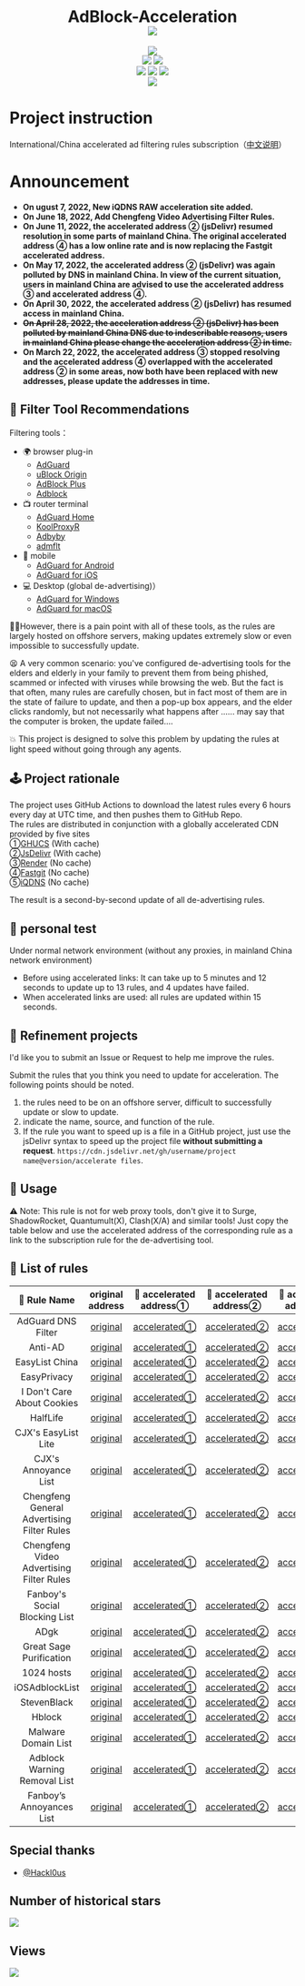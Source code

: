 <div align="center">
<h1 align="center">AdBlock-Acceleration<br><img align='middle' src='https://anay.cosr.eu.org/?text=@Silentely/AdBlock-Acceleration'></img></h1>
<img align='middle' src='https://anay.cosr.eu.org/?repo=Silentely/AdBlock-Acceleration'></img>
<br>
<img src="https://img.shields.io/github/forks/Silentely/AdBlock-Acceleration?color=orange">
<img src="https://img.shields.io/github/issues/Silentely/AdBlock-Acceleration?color=green">
<br>
<img src="https://img.shields.io/github/license/Silentely/AdBlock-Acceleration?color=ff69b4">
<img src="https://img.shields.io/github/languages/code-size/Silentely/AdBlock-Acceleration?color=blueviolet">
<img src="https://img.shields.io/badge/dynamic/json?label=GitHub%20Followers&query=%24.data.totalSubs&url=https%3A%2F%2Fapi.spencerwoo.com%2Fsubstats%2F%3Fsource%3Dgithub%26queryKey%3DSilentely&labelColor=282c34&color=181717&logo=github&longCache=true "关注数量">
<br>
<img src="https://app.fossa.com/api/projects/git%2Bgithub.com%2FSilentely%2FAdBlock-Acceleration.svg?type=small">
</div>

# Project instruction 

International/China accelerated ad filtering rules subscription（[中文说明](https://github.com/Silentely/AdBlock-Acceleration/blob/main/README_CN.md)）

# Announcement  

* **On ugust 7, 2022, New iQDNS RAW acceleration site added.**   
* **On June 18, 2022, Add Chengfeng Video Advertising Filter Rules.**    
* **On June 11, 2022, the accelerated address ② (jsDelivr) resumed resolution in some parts of mainland China. The original accelerated address ④ has a low online rate and is now replacing the Fastgit accelerated address.**    
* **On May 17, 2022, the accelerated address ② (jsDelivr) was again polluted by DNS in mainland China. In view of the current situation, users in mainland China are advised to use the accelerated address ③ and accelerated address ④.**    
* **On April 30, 2022, the accelerated address ② (jsDelivr) has resumed access in mainland China.**  
* **~~On April 28, 2022, the acceleration address ② (jsDelivr) has been polluted by mainland China DNS due to indescribable reasons, users in mainland China please change the acceleration address ② in time.~~**    
* **On March 22, 2022, the accelerated address ③ stopped resolving and the accelerated address ④ overlapped with the accelerated address ② in some areas, now both have been replaced with new addresses, please update the addresses in time.**    

## 🔖 Filter Tool Recommendations

Filtering tools：
* 🌍 browser plug-in
  * [AdGuard](https://adguard.com)
  * [uBlock Origin](https://github.com/gorhill/uBlock)
  * [AdBlock Plus](https://adblockplus.org)
  * [Adblock](https://getadblock.com)
* 📺 router terminal
  * [AdGuard Home](https://adguard.com/zh_cn/adguard-home/overview.html)
  * [KoolProxyR](https://github.com/user1121114685/koolproxyR)
  * [Adbyby](http://www.adbyby.com/)
  * [admflt](http://www.admflt.com)
* 📱 mobile 
  * [AdGuard for Android](https://adguard.com/zh_cn/adguard-android/overview.html)
  * [AdGuard for iOS](https://adguard.com/zh_cn/adguard-ios/overview.html)
* 💻 Desktop (global de-advertising)）
  * [AdGuard for Windows](https://adguard.com/zh_cn/adguard-windows/overview.html)
  * [AdGuard for macOS](https://adguard.com/zh_cn/adguard-mac/overview.html)
  
🙅‍♂️However, there is a pain point with all of these tools, as the rules are largely hosted on offshore servers, making updates extremely slow or even impossible to successfully update.

😫 A very common scenario: you've configured de-advertising tools for the elders and elderly in your family to prevent them from being phished, scammed or infected with viruses while browsing the web. But the fact is that often, many rules are carefully chosen, but in fact most of them are in the state of failure to update, and then a pop-up box appears, and the elder clicks randomly, but not necessarily what happens after ...... may say that the computer is broken, the update failed....

💥 This project is designed to solve this problem by updating the rules at light speed without going through any agents.

## 🕹 Project rationale
The project uses GitHub Actions to download the latest rules every 6 hours every day at UTC time, and then pushes them to GitHub Repo.  
The rules are distributed in conjunction with a globally accelerated CDN provided by five sites  
①[GHUCS](https://raw.githubusercontents.com) (With cache)  
②[JsDelivr](https://www.jsdelivr.com) (With cache)  
③[Render](https://render.com) (No cache)  
④[Fastgit](https://raw.fastgit.org) (No cache)  
⑤[iQDNS](https://raw.iqiq.io) (No cache)  

The result is a second-by-second update of all de-advertising rules.

## 🧪 personal test
Under normal network environment (without any proxies, in mainland China network environment)
* Before using accelerated links: It can take up to 5 minutes and 12 seconds to update up to 13 rules, and 4 updates have failed.
* When accelerated links are used: all rules are updated within 15 seconds.

## 🚛 Refinement projects
I'd like you to submit an Issue or Request to help me improve the rules.

Submit the rules that you think you need to update for acceleration. The following points should be noted.

1. the rules need to be on an offshore server, difficult to successfully update or slow to update.
2. indicate the name, source, and function of the rule.
3. If the rule you want to speed up is a file in a GitHub project, just use the jsDelivr syntax to speed up the project file **without submitting a request**.
`https://cdn.jsdelivr.net/gh/username/project name@version/accelerate files`.

## 🍔 Usage
⚠️ Note: This rule is not for web proxy tools, don't give it to Surge, ShadowRocket, Quantumult(X), Clash(X/A) and similar tools!
Just copy the table below and use the accelerated address of the corresponding rule as a link to the subscription rule for the de-advertising tool.

## 📃 List of rules

| 🥑 Rule Name | original address | 🚀 accelerated address① | 🚀 accelerated address② | 🚀 accelerated address③ | 🚀 accelerated address④ | 🚀 accelerated address⑤  |
| :----: | :----: | :----: | :----: | :----: | :----: | :----: |
| AdGuard DNS Filter | [original](https://adguardteam.github.io/AdGuardSDNSFilter/Filters/filter.txt) | [accelerated①](https://raw.githubusercontents.com/Silentely/AdBlock-Acceleration/main/AdGuard_Simplified_Domain_Names_Filter.txt) | [accelerated②](https://cdn.jsdelivr.net/gh/Silentely/AdBlock-Acceleration/AdGuard_Simplified_Domain_Names_Filter.txt) | [accelerated③](https://raw.cosr.eu.org/AdGuard_Simplified_Domain_Names_Filter.txt) | [accelerated④](https://raw.fastgit.org/Silentely/AdBlock-Acceleration/main/AdGuard_Simplified_Domain_Names_Filter.txt) | [accelerated⑤](https://raw.iqiq.io/Silentely/AdBlock-Acceleration/main/AdGuard_Simplified_Domain_Names_Filter.txt) |
| Anti-AD | [original](https://anti-ad.net/easylist.txt) | [accelerated①](https://raw.githubusercontents.com/Silentely/AdBlock-Acceleration/main/Anti_AD_Easylist.txt) | [accelerated②](https://cdn.jsdelivr.net/gh/Silentely/AdBlock-Acceleration/Anti_AD_Easylist.txt) | [accelerated③](https://raw.cosr.eu.org/Anti_AD_Easylist.txt) | [accelerated④](https://raw.fastgit.org/Silentely/AdBlock-Acceleration/main/Anti_AD_Easylist.txt) | [accelerated⑤](https://raw.iqiq.io/Silentely/AdBlock-Acceleration/main/Anti_AD_Easylist.txt) |
| EasyList China | [original](https://easylist-downloads.adblockplus.org/easylistchina.txt) | [accelerated①](https://raw.githubusercontents.com/Silentely/AdBlock-Acceleration/main/EasyList_China.txt) | [accelerated②](https://cdn.jsdelivr.net/gh/Silentely/AdBlock-Acceleration/EasyList_China.txt) | [accelerated③](https://raw.cosr.eu.org/EasyList_China.txt) | [accelerated④](https://raw.fastgit.org/Silentely/AdBlock-Acceleration/main/EasyList_China.txt) | [accelerated⑤](https://raw.iqiq.io/Silentely/AdBlock-Acceleration/main/EasyList_China.txt) |
| EasyPrivacy | [original](https://easylist-downloads.adblockplus.org/easyprivacy.txt) | [accelerated①](https://raw.githubusercontents.com/Silentely/AdBlock-Acceleration/main/EasyPrivacy.txt) | [accelerated②](https://cdn.jsdelivr.net/gh/Silentely/AdBlock-Acceleration/EasyPrivacy.txt) | [accelerated③](https://raw.cosr.eu.org/EasyPrivacy.txt) | [accelerated④](https://raw.fastgit.org/Silentely/AdBlock-Acceleration/main/EasyPrivacy.txt) | [accelerated⑤](https://raw.iqiq.io/Silentely/AdBlock-Acceleration/main/EasyPrivacy.txt) |
| I Don't Care About Cookies | [original](https://www.i-dont-care-about-cookies.eu/abp) | [accelerated①](https://raw.githubusercontents.com/Silentely/AdBlock-Acceleration/main/I_dont_care_about_cookies.txt) | [accelerated②](https://cdn.jsdelivr.net/gh/Silentely/AdBlock-Acceleration/I_dont_care_about_cookies.txt) | [accelerated③](https://raw.cosr.eu.org/I_dont_care_about_cookies.txt) | [accelerated④](https://raw.fastgit.org/Silentely/AdBlock-Acceleration/main/I_dont_care_about_cookies.txt) | [accelerated⑤](https://raw.iqiq.io/Silentely/AdBlock-Acceleration/main/I_dont_care_about_cookies.txt) |
| HalfLife | [original](https://raw.githubusercontent.com/o0HalfLife0o/list/main/ad.txt) | [accelerated①](https://raw.githubusercontents.com/Silentely/AdBlock-Acceleration/main/HalfLife.txt) | [accelerated②](https://cdn.jsdelivr.net/gh/Silentely/AdBlock-Acceleration/HalfLife.txt ) | [accelerated③](https://raw.cosr.eu.org/HalfLife.txt ) | [accelerated④](https://raw.fastgit.org/Silentely/AdBlock-Acceleration/main/HalfLife.txt ) | [accelerated⑤](https://raw.iqiq.io/Silentely/AdBlock-Acceleration/main/HalfLife.txt ) |
| CJX's EasyList Lite | [original](https://raw.githubusercontent.com/cjx82630/cjxlist/main/cjxlist.txt) | [accelerated①](https://raw.githubusercontents.com/Silentely/AdBlock-Acceleration/main/CJX's_EasyList_Lite.txt) | [accelerated②](https://cdn.jsdelivr.net/gh/Silentely/AdBlock-Acceleration/CJX's_EasyList_Lite.txt) | [accelerated③](https://raw.cosr.eu.org/CJX's_EasyList_Lite.txt) | [accelerated④](https://raw.fastgit.org/Silentely/AdBlock-Acceleration/main/CJX's_EasyList_Lite.txt) | [accelerated⑤](https://raw.iqiq.io/Silentely/AdBlock-Acceleration/main/CJX's_EasyList_Lite.txt) |
| CJX's Annoyance List | [original](https://raw.githubusercontent.com/cjx82630/cjxlist/main/cjx-annoyance.txt) | [accelerated①](https://raw.githubusercontents.com/Silentely/AdBlock-Acceleration/main/CJX's_Annoyance_List.txt) | [accelerated②](https://cdn.jsdelivr.net/gh/Silentely/AdBlock-Acceleration/CJX's_Annoyance_List.txt) | [accelerated③](https://raw.cosr.eu.org/CJX's_Annoyance_List.txt) | [accelerated④](https://raw.fastgit.org/Silentely/AdBlock-Acceleration/main/CJX's_Annoyance_List.txt) | [accelerated⑤](https://raw.iqiq.io/Silentely/AdBlock-Acceleration/main/CJX's_Annoyance_List.txt) |
| Chengfeng General Advertising Filter Rules | [original](https://raw.githubusercontent.com/xinggsf/Adblock-Plus-Rule/master/rule.txt) | [accelerated①](https://raw.githubusercontents.com/Silentely/AdBlock-Acceleration/main/Xinggsf_rule.txt) | [accelerated②](https://cdn.jsdelivr.net/gh/Silentely/AdBlock-Acceleration/Xinggsf_rule.txt) | [accelerated③](https://raw.cosr.eu.org/Xinggsf_rule.txt) | [accelerated④](https://raw.fastgit.org/Silentely/AdBlock-Acceleration/main/Xinggsf_rule.txt) | [accelerated⑤](https://raw.iqiq.io/Silentely/AdBlock-Acceleration/main/Xinggsf_rule.txt) |
| Chengfeng Video Advertising Filter Rules | [original](https://raw.githubusercontent.com/xinggsf/Adblock-Plus-Rule/master/mv.txt) | [accelerated①](https://raw.githubusercontents.com/Silentely/AdBlock-Acceleration/main/Xinggsf_mv.txt) | [accelerated②](https://cdn.jsdelivr.net/gh/Silentely/AdBlock-Acceleration/Xinggsf_mv.txt) | [accelerated③](https://raw.cosr.eu.org/Xinggsf_mv.txt) | [accelerated④](https://raw.fastgit.org/Silentely/AdBlock-Acceleration/main/Xinggsf_mv.txt) | [accelerated⑤](https://raw.iqiq.io/Silentely/AdBlock-Acceleration/main/Xinggsf_mv.txt) |
| Fanboy's Social Blocking List | [original](https://easylist-downloads.adblockplus.org/fanboy-social.txt) | [accelerated①](https://raw.githubusercontents.com/Silentely/AdBlock-Acceleration/main/Fanboy-social.txt) | [accelerated②](https://cdn.jsdelivr.net/gh/Silentely/AdBlock-Acceleration/Fanboy-social.txt) | [accelerated③](https://raw.cosr.eu.org/Fanboy-social.txt) | [accelerated④](https://raw.fastgit.org/Silentely/AdBlock-Acceleration/main/Fanboy-social.txt) | [accelerated⑤](https://raw.iqiq.io/Silentely/AdBlock-Acceleration/main/Fanboy-social.txt) |
| ADgk | [original](https://banbendalao.coding.net/p/adgk/d/ADgk/git/raw/main/ADgk.txt) | [accelerated①](https://raw.githubusercontents.com/Silentely/AdBlock-Acceleration/main/ADgk.txt) | [accelerated②](https://cdn.jsdelivr.net/gh/Silentely/AdBlock-Acceleration/ADgk.txt) | [accelerated③](https://raw.cosr.eu.org/ADgk.txt) | [accelerated④](https://raw.fastgit.org/Silentely/AdBlock-Acceleration/main/ADgk.txt) | [accelerated⑤](https://raw.iqiq.io/Silentely/AdBlock-Acceleration/main/ADgk.txt) |
| Great Sage Purification | [original](https://raw.githubusercontent.com/jdlingyu/ad-wars/main/hosts) | [accelerated①](https://raw.githubusercontents.com/Silentely/AdBlock-Acceleration/main/ds_hosts.txt) | [accelerated②](https://cdn.jsdelivr.net/gh/Silentely/AdBlock-Acceleration/ds_hosts.txt) | [accelerated③](https://raw.cosr.eu.org/ds_hosts.txt) | [accelerated④](https://raw.fastgit.org/Silentely/AdBlock-Acceleration/main/ds_hosts.txt) | [accelerated⑤](https://raw.iqiq.io/Silentely/AdBlock-Acceleration/main/ds_hosts.txt) |
| 1024 hosts | [original](https://raw.githubusercontent.com/Goooler/1024_hosts/main/hosts) | [accelerated①](https://raw.githubusercontents.com/Silentely/AdBlock-Acceleration/main/1024_hosts.txt) | [accelerated②](https://cdn.jsdelivr.net/gh/Silentely/AdBlock-Acceleration/1024_hosts.txt) | [accelerated③](https://raw.cosr.eu.org/1024_hosts.txt) | [accelerated④](https://raw.fastgit.org/Silentely/AdBlock-Acceleration/main/1024_hosts.txt) | [accelerated⑤](https://raw.iqiq.io/Silentely/AdBlock-Acceleration/main/1024_hosts.txt) |
| iOSAdblockList | [original](https://raw.githubusercontent.com/BlackJack8/iOSAdblockList/main/Hosts.txt) | [accelerated①](https://raw.githubusercontents.com/Silentely/AdBlock-Acceleration/main/iPv4_hosts.txt) | [accelerated②](https://cdn.jsdelivr.net/gh/Silentely/AdBlock-Acceleration/iPv4_hosts.txt) | [accelerated③](https://raw.cosr.eu.org/iPv4_hosts.txt) | [accelerated④](https://raw.fastgit.org/Silentely/AdBlock-Acceleration/main/iPv4_hosts.txt) | [accelerated⑤](https://raw.iqiq.io/Silentely/AdBlock-Acceleration/main/iPv4_hosts.txt) |
| StevenBlack | [original](https://raw.githubusercontent.com/StevenBlack/hosts/main/hosts) | [accelerated①](https://raw.githubusercontents.com/Silentely/AdBlock-Acceleration/main/Steven_hosts) | [accelerated②](https://cdn.jsdelivr.net/gh/Silentely/AdBlock-Acceleration/Steven_hosts) | [accelerated③](https://raw.cosr.eu.org/Steven_hosts) | [accelerated④](https://raw.fastgit.org/Silentely/AdBlock-Acceleration/main/Steven_hosts) | [accelerated⑤](https://raw.iqiq.io/Silentely/AdBlock-Acceleration/main/Steven_hosts) |
| Hblock | [original](https://hblock.molinero.dev/hosts) | [accelerated①](https://raw.githubusercontents.com/Silentely/AdBlock-Acceleration/main/Hblock_hosts) | [accelerated②](https://cdn.jsdelivr.net/gh/Silentely/AdBlock-Acceleration/Hblock_hosts) | [accelerated③](https://raw.cosr.eu.org/Hblock_hosts) | [accelerated④](https://raw.fastgit.org/Silentely/AdBlock-Acceleration/main/Hblock_hosts) | [accelerated⑤](https://raw.iqiq.io/Silentely/AdBlock-Acceleration/main/Hblock_hosts) |
| Malware Domain List | [original](https://www.malwaredomainlist.com/hostslist/hosts.txt) | [accelerated①](https://raw.githubusercontents.com/Silentely/AdBlock-Acceleration/main/Malware_host.txt) | [accelerated②](https://cdn.jsdelivr.net/gh/Silentely/AdBlock-Acceleration/Malware_host.txt) | [accelerated③](https://raw.cosr.eu.org/Malware_host.txt) | [accelerated④](https://raw.fastgit.org/Silentely/AdBlock-Acceleration/main/Malware_host.txt) | [accelerated⑤](https://raw.iqiq.io/Silentely/AdBlock-Acceleration/main/Malware_host.txt) |
| Adblock Warning Removal List | [original](https://easylist-downloads.adblockplus.org/antiadblockfilters.txt) | [accelerated①](https://raw.githubusercontents.com/Silentely/AdBlock-Acceleration/main/antiadblockfilters.txt) | [accelerated②](https://cdn.jsdelivr.net/gh/Silentely/AdBlock-Acceleration/antiadblockfilters.txt) | [accelerated③](https://raw.cosr.eu.org/antiadblockfilters.txt) | [accelerated④](https://raw.fastgit.org/Silentely/AdBlock-Acceleration/main/antiadblockfilters.txt) | [accelerated⑤](https://raw.iqiq.io/Silentely/AdBlock-Acceleration/main/antiadblockfilters.txt) |
| Fanboy’s Annoyances List | [original](https://easylist-downloads.adblockplus.org/fanboy-annoyance.txt) | [accelerated①](https://raw.githubusercontents.com/Silentely/AdBlock-Acceleration/main/fanboy-annoyance.txt) | [accelerated②](https://cdn.jsdelivr.net/gh/Silentely/AdBlock-Acceleration/fanboy-annoyance.txt) | [accelerated③](https://raw.cosr.eu.org/fanboy-annoyance.txt) | [accelerated④](https://raw.fastgit.org/Silentely/AdBlock-Acceleration/main/fanboy-annoyance.txt) | [accelerated⑤](https://raw.iqiq.io/Silentely/AdBlock-Acceleration/main/fanboy-annoyance.txt) |


##    Special thanks

* [@Hackl0us](https://github.com/Hackl0us)


## Number of historical stars
![](https://starchart.cc/Silentely/AdBlock-Acceleration.svg)

## Views
![](http://profile-counter.glitch.me/Silentely/count.svg)



